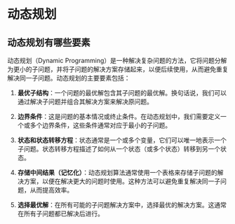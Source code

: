 # 动态规划
## 动态规划有哪些要素
动态规划（Dynamic Programming）是一种解决复杂问题的方法，它将问题分解为更小的子问题，并将子问题的解决方案存储起来，以便后续使用，从而避免重复解决同一子问题。动态规划的主要要素包括：

1. **最优子结构**：一个问题的最优解包含其子问题的最优解。换句话说，我们可以通过解决子问题并组合其解决方案来解决原问题。

2. **边界条件**：这是问题的基本情况或终止条件。在动态规划中，我们需要定义一个或多个边界条件，这些条件通常对应于最小的子问题。

3. **状态和状态转移方程**：状态通常是一个或多个变量，它们可以唯一地表示一个子问题。状态转移方程描述了如何从一个状态（或多个状态）转移到另一个状态。

4. **存储中间结果（记忆化）**：动态规划算法通常使用一个表格来存储子问题的解决方案，以便在解决更大的问题时使用。这种方法可以避免重复解决同一子问题，从而提高效率。

5. **选择最优解**：在所有可能的子问题解决方案中，选择最优的解决方案。这通常在所有子问题都已解决后进行。

